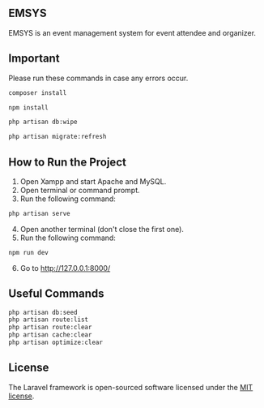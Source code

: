 ## EMSYS

EMSYS is an event management system for event attendee and organizer.

## Important
Please run these commands in case any errors occur.
```bash
composer install
```
```bash
npm install
```
```bash
php artisan db:wipe
```
```bash
php artisan migrate:refresh
```

## How to Run the Project

1. Open Xampp and start Apache and MySQL.
2. Open terminal or command prompt.
3. Run the following command:
```bash
php artisan serve
```
4. Open another terminal (don't close the first one).
5. Run the following command:
```bash
npm run dev
```
6. Go to http://127.0.0.1:8000/

## Useful Commands

```bash
php artisan db:seed
php artisan route:list
php artisan route:clear
php artisan cache:clear
php artisan optimize:clear
```

## License

The Laravel framework is open-sourced software licensed under the [MIT license](https://opensource.org/licenses/MIT).

